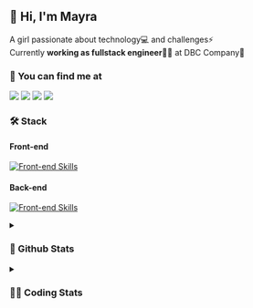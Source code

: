 ## 👋 Hi, I'm Mayra

A girl passionate about technology💻 and challenges⚡  
Currently **working as fullstack engineer**👩‍💻 at DBC Company🚀   

### 💬 You can find me at

<a href="https://mayra.dev" target="_blank" rel="noopener"><img src="https://img.shields.io/badge/-mayra.dev-005FED?style=flat&logo=Google-chrome&logoColor=white"/></a>
<a href="https://linkedin.com/in/mayraamaral" target="_blank" rel="noopener"><img src="https://img.shields.io/badge/-/mayraamaral-0077B5?style=flat&logo=Linkedin&logoColor=white"/></a>
<a href="mailto:mayra@mayra.dev" target="_blank" rel="noopener"><img src="https://img.shields.io/badge/-mayra@mayra.dev-D14836?style=flat&logo=Gmail&logoColor=white"/></a>
<a href="" target="_blank" rel="noopener"><img src="https://img.shields.io/badge/-mayra%230179-7289DA?style=flat&logo=Discord&logoColor=white"/></a>

### 🛠️ Stack
#### Front-end

[![Front-end Skills](https://skillicons.dev/icons?i=react,next,redux,styledcomponents,html,css,sass,js,ts,figma)](https://skillicons.dev)
#### Back-end

[![Front-end Skills](https://skillicons.dev/icons?i=java,spring,postgres,git,linux,bash,nodejs,docker,jenkins)](https://skillicons.dev)


<details>
    <summary><h3>📌 Github Stats</h3></summary>
    <div align="center">
        <table>
      <td><img height="160em" src="https://github-readme-stats.vercel.app/api?username=mayraamaral&show_icons=true&theme=algolia&hide_border=true&hide=stars&count_private=true" alt="Readme stats"></td>
      <td><img height="160em" src="https://github-readme-stats.vercel.app/api/top-langs/?username=mayraamaral&&layout=compact&&theme=algolia&hide_border=true&langs_count=6" alt="Language stats"></td>
       </table>
  </div> 
    

  <p align="center">
    <img src="https://github-readme-streak-stats.herokuapp.com?user=mayraamaral&theme=dark&hide_border=true&date_format=j%20M%5B%20Y%5D&locale=pt-br&background=050F2C&ring=0195DD&fire=23AA7D&currStreakLabel=23AA7D" alt="Streak stats">
  </p> 
</details>

<details>
  <summary><h3>👩‍💻 Coding Stats</h3></summary>
  
  <!--START_SECTION:waka-->
![Code Time](http://img.shields.io/badge/Code%20Time-68%20hrs%2038%20mins-blue)

**🐱 My GitHub Data** 

> 📦 577.9 kB Used in GitHub's Storage 
 > 
> 🏆 212 Contributions in the Year 2023
 > 
> 🚫 Not Opted to Hire
 > 
> 📜 44 Public Repositories 
 > 
> 🔑 24 Private Repositories 
 > 
**I'm an Early 🐤** 

```text
🌞 Morning                284 commits         █████░░░░░░░░░░░░░░░░░░░░   18.33 % 
🌆 Daytime                635 commits         ██████████░░░░░░░░░░░░░░░   40.99 % 
🌃 Evening                530 commits         █████████░░░░░░░░░░░░░░░░   34.22 % 
🌙 Night                  100 commits         ██░░░░░░░░░░░░░░░░░░░░░░░   06.46 % 
```
📅 **I'm Most Productive on Tuesday** 

```text
Monday                   261 commits         ████░░░░░░░░░░░░░░░░░░░░░   16.85 % 
Tuesday                  279 commits         █████░░░░░░░░░░░░░░░░░░░░   18.01 % 
Wednesday                238 commits         ████░░░░░░░░░░░░░░░░░░░░░   15.36 % 
Thursday                 226 commits         ████░░░░░░░░░░░░░░░░░░░░░   14.59 % 
Friday                   195 commits         ███░░░░░░░░░░░░░░░░░░░░░░   12.59 % 
Saturday                 129 commits         ██░░░░░░░░░░░░░░░░░░░░░░░   08.33 % 
Sunday                   221 commits         ████░░░░░░░░░░░░░░░░░░░░░   14.27 % 
```


📊 **This Week I Spent My Time On** 

```text
🕑︎ Time Zone: America/Sao_Paulo

💬 Programming Languages: 
TypeScript               5 hrs 32 mins       ███████████████████████░░   91.19 % 
Markdown                 31 mins             ██░░░░░░░░░░░░░░░░░░░░░░░   08.78 % 
Git                      0 secs              ░░░░░░░░░░░░░░░░░░░░░░░░░   00.02 % 

🔥 Editors: 
VS Code                  6 hrs 4 mins        █████████████████████████   100.00 % 

🐱‍💻 Projects: 
alocacao-front           5 hrs 32 mins       ███████████████████████░░   91.19 % 
teste                    32 mins             ██░░░░░░░░░░░░░░░░░░░░░░░   08.81 % 

💻 Operating System: 
Linux                    5 hrs 32 mins       ███████████████████████░░   91.19 % 
Windows                  32 mins             ██░░░░░░░░░░░░░░░░░░░░░░░   08.81 % 
```

**I Mostly Code in JavaScript** 

```text
JavaScript               97 repos            ████████░░░░░░░░░░░░░░░░░   33.56 % 
TypeScript               92 repos            ████████░░░░░░░░░░░░░░░░░   31.83 % 
HTML                     76 repos            ███████░░░░░░░░░░░░░░░░░░   26.30 % 
CSS                      17 repos            █░░░░░░░░░░░░░░░░░░░░░░░░   05.88 % 
Java                     4 repos             ░░░░░░░░░░░░░░░░░░░░░░░░░   01.38 % 
```




 Last Updated on 01/05/2023 18:40:29 UTC
<!--END_SECTION:waka-->

</details>
